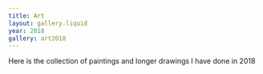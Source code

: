 ```yaml
---
title: Art
layout: gallery.liquid
year: 2018
gallery: art2018
---
```


Here is the collection of paintings and longer drawings I have done in 2018
